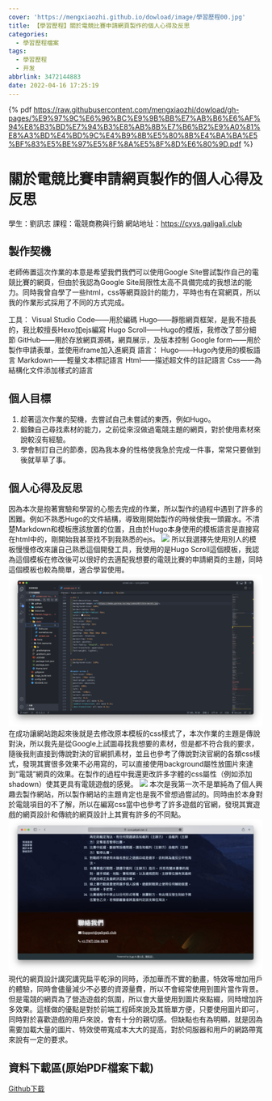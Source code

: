 ```yaml
---
cover: 'https://mengxiaozhi.github.io/dowload/image/學習歷程00.jpg'
title: 【學習歷程】關於電競比賽申請網頁製作的個人心得及反思
categories:
  - 學習歷程檔案
tags:
  - 學習歷程
  - 开发
abbrlink: 3472144883
date: 2022-04-16 17:25:19
---
```

{% pdf https://raw.githubusercontent.com/mengxiaozhi/dowload/gh-pages/%E9%97%9C%E6%96%BC%E9%9B%BB%E7%AB%B6%E6%AF%94%E8%B3%BD%E7%94%B3%E8%AB%8B%E7%B6%B2%E9%A0%81%E8%A3%BD%E4%BD%9C%E4%B9%8B%E5%80%8B%E4%BA%BA%E5%BF%83%E5%BE%97%E5%8F%8A%E5%8F%8D%E6%80%9D.pdf %}

# 關於電競比賽申請網頁製作的個人心得及反思
學生：劉訊志
課程：電競商務與行銷
網站地址：https://cyvs.galigali.club

## 製作契機
老師佈置這次作業的本意是希望我們我們可以使用Google Site嘗試製作自己的電競比賽的網頁，但由於我認為Google Site局限性太高不具備完成的我想法的能力。同時我曾自學了一些html，css等網頁設計的能力，平時也有在寫網頁，所以我的作業形式採用了不同的方式完成。

工具：
Visual Studio Code——用於編碼
Hugo——靜態網頁框架，是我不擅長的，我比較擅長Hexo加ejs編寫
Hugo Scroll——Hugo的模版，我修改了部分細節
GitHub——用於存放網頁源碼，網頁展示，及版本控制
Google form——用於製作申請表單，並使用iframe加入進網頁
語言：
Hugo——Hugo內使用的模板語言
Markdown——輕量文本標記語言
Html——描述超文件的註記語言
Css——為結構化文件添加樣式的語言

## 個人目標
1. 趁著這次作業的契機，去嘗試自己未嘗試的東西，例如Hugo。
2. 鍛鍊自己尋找素材的能力，之前從來沒做過電競主題的網頁，對於使用素材來說較沒有經驗。
3. 學會制訂自己的節奏，因為我本身的性格使我急於完成一件事，常常只要做到後就草草了事。

## 個人心得及反思
因為本次是抱著實驗和學習的心態去完成的作業，所以製作的過程中遇到了許多的困難。例如不熟悉Hugo的文件結構，導致剛開始製作的時候使我一頭霧水。不清楚Markdown和模板應該放置的位置，且由於Hugo本身使用的模板語言是直接寫在html中的，剛開始我甚至找不到我熟悉的ejs。
![](https://raw.githubusercontent.com/mengxiaozhi/dowload/gh-pages/%E6%88%AA%E5%9C%96%202022-04-16%20%E4%B8%8B%E5%8D%885.00.10.png)
所以我選擇先使用別人的模板慢慢修改來讓自己熟悉這個開發工具，我使用的是Hugo Scroll這個模板，我認為這個模板在修改後可以很好的去適配我想要的電競比賽的申請網頁的主題，同時這個模板也較為簡單，適合學習使用。
![](https://raw.githubusercontent.com/mengxiaozhi/dowload/gh-pages/%E6%88%AA%E5%9C%96%202022-04-16%20%E4%B8%8B%E5%8D%884.56.27.png)
在成功讓網站跑起來後就是去修改原本模板的css樣式了，本次作業的主題是傳說對決，所以我先是從Google上試圖尋找我想要的素材，但是都不符合我的要求，隨後我則直接到傳說對決的官網抓素材，並且也參考了傳說對決官網的各類css樣式，發現其實很多效果不必用寫的，可以直接使用background屬性放圖片來達到“電競”網頁的效果。在製作的過程中我還更改許多字體的css屬性（例如添加shadown）使其更具有電競遊戲的感覺。
![](https://raw.githubusercontent.com/mengxiaozhi/dowload/gh-pages/%E6%88%AA%E5%9C%96%202022-04-16%20%E4%B8%8B%E5%8D%884.50.45.png)
本次是我第一次不是單純為了個人興趣去製作網站，所以製作網站的主題肯定也是我不曾想過嘗試的。同時由於本身對於電競項目的不了解，所以在編寫css當中也參考了許多遊戲的官網，發現其實遊戲的網頁設計和傳統的網頁設計上其實有許多的不同點。
![](https://raw.githubusercontent.com/mengxiaozhi/dowload/gh-pages/%E6%88%AA%E5%9C%96%202022-04-16%20%E4%B8%8B%E5%8D%884.51.03.png)
現代的網頁設計講究講究扁平乾淨的同時，添加華而不實的動畫，特效等增加用戶的體驗，同時會儘量減少不必要的資源量費，所以不會經常使用到圖片當作背景。但是電競的網頁為了營造遊戲的氛圍，所以會大量使用到圖片來點綴，同時增加許多效果。這樣做的優點是對於前端工程師來說及其簡單方便，只要使用圖片即可，同時對於喜歡遊戲的用戶來說，會有十分的親切感。但缺點也有為明顯，就是因為需要加載大量的圖片、特效使帶寬成本大大的提高，對於伺服器和用戶的網路帶寬來說有一定的要求。

## 資料下載區(原始PDF檔案下載)
[Github下载](https://raw.githubusercontent.com/mengxiaozhi/dowload/gh-pages/%E9%97%9C%E6%96%BC%E9%9B%BB%E7%AB%B6%E6%AF%94%E8%B3%BD%E7%94%B3%E8%AB%8B%E7%B6%B2%E9%A0%81%E8%A3%BD%E4%BD%9C%E4%B9%8B%E5%80%8B%E4%BA%BA%E5%BF%83%E5%BE%97%E5%8F%8A%E5%8F%8D%E6%80%9D.pdf)